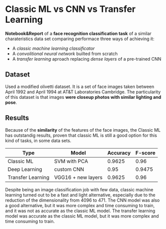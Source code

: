 # Classic ML vs CNN vs Transfer Learning
**Notebook&amp;Report** of a **face recognition classification task** of a similar charateristics data set comparing performace three ways of achieving it:

* A *classic machine learning classificator*
* A *convolitional neural network* builted from scratch 
* A *transfer learning* aproach replacing *dense layers* of a pre-trained CNN

## Dataset
Used a modified olivetti dataset. It is a set of face images taken between April 1992 and April 1994 at AT&amp;T Laboratories Cambridge. The particularity of this dataset is that images **were closeup photos with similar lighting and pose**. 

## Results

Because of the **similarity** of the features of the face images, the Classic ML has outstandig results, proven that classic ML is still a good option for this kind of tasks, in some data sets.

Type | Model | Accuracy | F-score 
---|---|---|---
Classic ML | SVM with PCA | 0.9625 | 0.96
Deep Learning | custom CNN | 0.95 | 0.9475
Transfer Learning | VGG16 + new layers | 0.9625 | 0.96

Despite being an image classification job with few data, classic machine learning turned out to be a fast and light alternative, especially due to the reduction of the dimensionality from 4096 to 471. The CNN model was also a good alternative, but it was more complex and time consuming to train, and it was not as accurate as the classic ML model. The transfer learning model was accurate as the classic ML model, but it was more complex and time consuming to train.



